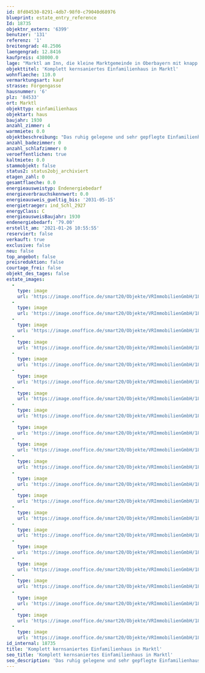 ```yaml
---
id: 8fd04530-8291-4db7-98f0-c79040d68976
blueprint: estate_entry_reference
Id: 18735
objektnr_extern: '6399'
benutzer: '131'
referenz: '1'
breitengrad: 48.2506
laengengrad: 12.8416
kaufpreis: 438000.0
lage: "Marktl am Inn, die kleine Marktgemeinde in Oberbayern mit knapp 2700 Einwohnern ist idyllisch gelegen in der Flusslandschaft zwischen Inn und Alz, nur wenige Kilometer vom berühmten bayerischen Marienwallfahrtsort Altötting sowie der Stadt Burghausen mit der weltlängsten Burg entfernt. \r\nEinrichtungen für den täglichen Bedarf, wie z. B. Einzelhandelsketten, Metzgereien, Bäckereien, Banken, Poststellen, Arztpraxen und Apotheken sowie Schulen und Kindergärten finden Sie vor Ort.\r\nMarktl ist Knotenpunkt vieler Radwege, z. B. führen der Inntal-Radweg, der Benedikt Radweg und der Traun-Alz Radweg, durch die Gemeinde. Außerdem umfasst das weitere Freizeitangebot Wanderwege, einen Badesee, Naturschutzgebiete, einen Umweltstadel, einen Bienenlehrpfad und einen Golfplatz. Gut erschlossene Wanderwege liegen idyllisch zwischen dem Inn Ufer und den Steilhängen der Dachlwand.\r\nDurch die nahe Autobahnanbindung (A94) erreichen Sie das 90 km entfernte München in kürzester Zeit. Gelegen an der Bahnstrecke (München ca. 1,5 Std., Landshut 1,25 Std., Mühldorf 20 Min., Altötting 20 Min.) besitzt Marktl weitere sehr gute Zuganbindungen nach ganz Bayern."
objekttitel: 'Komplett kernsaniertes Einfamilienhaus in Marktl'
wohnflaeche: 110.0
vermarktungsart: kauf
strasse: Förgengasse
hausnummer: '6'
plz: '84533'
ort: Marktl
objekttyp: einfamilienhaus
objektart: haus
baujahr: 1930
anzahl_zimmer: 4
warmmiete: 0.0
objektbeschreibung: "Das ruhig gelegene und sehr gepflegte Einfamilienhaus wurde im Jahr 1999/2000 komplett kernsaniert. Mit viel Liebe zum Detail und einer optimalen Raumaufteilung wurde das Objekt zu einem richtigen Schmuckstück. Das Haus verfügt über eine Wohnfläche von ca. 110 m², die sich auf Erd- und Dachgeschoss verteilt. \r\nIm Erdgeschoss befindet sich ein großer Essbereich mit offener Küche und Zugang zur Terrasse, daran schließt sich das  helle und geräumige Wohnzimmer an. Die sichtbaren Leimholzbalken mit Holzdecke verleihen dem großen Raum ein sehr gemütliches Raumgefühl. Das Elternschlafzimmer und ein großes Tageslichtbad mit Badewanne, WC und Waschmaschinenanschluss, befindet sich ebenfalls im EG. Ein großer Kachelofen, der vom Flur, sowie auch vom Wohnzimmer aus beheizt werden kann und eine Fußbodenheizung im kompletten Erdgeschoss sorgen für gemütliche Wärme, auch an sehr kalten Wintertagen.\r\nIm Dachgeschoß befinden sich 2 große Kinderzimmer und ein separates WC mit Dusche. Die Räume im Obergeschoß werden über eine Wandheizung beheizt.\r\nIm Zuge der Kernsanierung wurde das Spitzdach komplett erneuert und isoliert. Beheizt wird das Objekt mit einer Wasserwärmepumpe.\r\nDas Grundstück mit einer Größe von 377 m² bietet einen kleinen Garten und eine schöne uneinsichtige Terrasse für gemütliche Abende.\r\nEine Doppelgarage mit davor gelegenem Stellplatz, eine Gartenhütte und eine kleine Werkstatt runden das schöne Objekt ab."
anzahl_badezimmer: 0
anzahl_schlafzimmer: 0
veroeffentlichen: true
kaltmiete: 0.0
stammobjekt: false
status2: status2obj_archiviert
etagen_zahl: 0
gesamtflaeche: 0.0
energieausweistyp: Endenergiebedarf
energieverbrauchskennwert: 0.0
energieausweis_gueltig_bis: '2031-05-15'
energietraeger: ind_Schl_2927
energyClass: C
energieausweisBaujahr: 1930
endenergiebedarf: '79.00'
erstellt_am: '2021-01-26 10:55:55'
reserviert: false
verkauft: true
exclusive: false
neu: false
top_angebot: false
preisreduktion: false
courtage_frei: false
objekt_des_tages: false
estate_images:
  -
    type: image
    url: 'https://image.onoffice.de/smart20/Objekte/VRImmobilienGmbH/18735/e72660d8-feb0-41d4-81a2-bb466d35b373.jpg'
  -
    type: image
    url: 'https://image.onoffice.de/smart20/Objekte/VRImmobilienGmbH/18735/2ea6cbf8-ccff-462b-999b-79e96d97cc54.jpg'
  -
    type: image
    url: 'https://image.onoffice.de/smart20/Objekte/VRImmobilienGmbH/18735/0c351600-ba5b-4af4-9ef9-2309938adf55.jpg'
  -
    type: image
    url: 'https://image.onoffice.de/smart20/Objekte/VRImmobilienGmbH/18735/472fc30c-eb52-444a-80d8-b2402c2e6160.jpg'
  -
    type: image
    url: 'https://image.onoffice.de/smart20/Objekte/VRImmobilienGmbH/18735/74c5efeb-a878-4428-a194-3495d9654981.jpg'
  -
    type: image
    url: 'https://image.onoffice.de/smart20/Objekte/VRImmobilienGmbH/18735/abad762a-d452-4ea3-bf93-8cd5e1e7d0f8.jpg'
  -
    type: image
    url: 'https://image.onoffice.de/smart20/Objekte/VRImmobilienGmbH/18735/7a65d7a7-66c3-4249-8f9c-03cfddc45f49.jpg'
  -
    type: image
    url: 'https://image.onoffice.de/smart20/Objekte/VRImmobilienGmbH/18735/c0b471ac-70a3-453c-af2d-e305ff9eee5e.jpg'
  -
    type: image
    url: 'https://image.onoffice.de/smart20/Objekte/VRImmobilienGmbH/18735/8df2b644-c58b-4eca-8eb1-80803cc32e05.jpg'
  -
    type: image
    url: 'https://image.onoffice.de/smart20/Objekte/VRImmobilienGmbH/18735/09aeea35-afab-4c0a-8651-6e38f6674b47.jpg'
  -
    type: image
    url: 'https://image.onoffice.de/smart20/Objekte/VRImmobilienGmbH/18735/b5b67be3-ac8c-4130-aea0-dfb361bde8c3.jpg'
  -
    type: image
    url: 'https://image.onoffice.de/smart20/Objekte/VRImmobilienGmbH/18735/8b94d4c4-4cbc-4c71-9376-70cac6d9d556.jpg'
  -
    type: image
    url: 'https://image.onoffice.de/smart20/Objekte/VRImmobilienGmbH/18735/b3397481-bcbe-4be6-99b7-9f77886c5b72.jpg'
  -
    type: image
    url: 'https://image.onoffice.de/smart20/Objekte/VRImmobilienGmbH/18735/d43b23a8-710f-4113-9a44-85659584c80b.jpg'
  -
    type: image
    url: 'https://image.onoffice.de/smart20/Objekte/VRImmobilienGmbH/18735/c300fa4d-9baa-4529-9509-24fdbff16e86.jpg'
  -
    type: image
    url: 'https://image.onoffice.de/smart20/Objekte/VRImmobilienGmbH/18735/d8e24f16-6e88-4dc7-9bd7-485c439991d4.jpg'
  -
    type: image
    url: 'https://image.onoffice.de/smart20/Objekte/VRImmobilienGmbH/18735/244c784c-fd69-45f1-b10c-255c30911c21.jpg'
  -
    type: image
    url: 'https://image.onoffice.de/smart20/Objekte/VRImmobilienGmbH/18735/2ce879ad-685e-49df-82ce-19c3ffb838a6.jpg'
  -
    type: image
    url: 'https://image.onoffice.de/smart20/Objekte/VRImmobilienGmbH/18735/3c76bd08-f09d-41bb-b146-261d373dd0c9.jpg'
  -
    type: image
    url: 'https://image.onoffice.de/smart20/Objekte/VRImmobilienGmbH/18735/78b58a0c-2c55-474f-bb2b-a58a633b6fae.jpg'
  -
    type: image
    url: 'https://image.onoffice.de/smart20/Objekte/VRImmobilienGmbH/18735/5887b88c-0efd-42f8-aad0-051ea5f13b24.jpg'
id_internal: 18735
title: 'Komplett kernsaniertes Einfamilienhaus in Marktl'
seo_title: 'Komplett kernsaniertes Einfamilienhaus in Marktl'
seo_description: 'Das ruhig gelegene und sehr gepflegte Einfamilienhaus wurde im Jahr 1999/2000 komplett kernsaniert. Mit viel Liebe zum Detail und einer optimalen Raumaufteilung'
---
```

